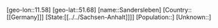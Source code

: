 ﻿---
location: [51.68,11.58]
type: City
tags:
- geo/City


SpocWebEntityId: 33928
isDeleted: false
confidential: public

---
[geo-lon::11.58]
[geo-lat::51.68]
[name::Sandersleben]
[Country::[[Germany]]]
[State:[[../../Sachsen-Anhalt]]]]
[Population::]
[Unknown::]

